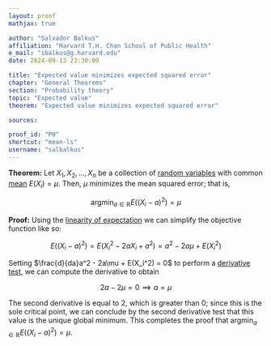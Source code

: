 ```yaml
---
layout: proof
mathjax: true

author: "Salvador Balkus"
affiliation: "Harvard T.H. Chan School of Public Health"
e_mail: "sbalkus@g.harvard.edu"
date: 2024-09-13 23:30:00

title: "Expected value minimizes expected squared error"
chapter: "General Theorems"
section: "Probability theory"
topic: "Expected value"
theorem: "Expected value minimizes expected squared error"

sources:

proof_id: "P0"
shortcut: "mean-ls"
username: "salbalkus"
---
```



**Theorem:** Let $X_1, X_2, \ldots, X_n$ be a collection of [random variables](/D/rvar) with common [mean](/D/mean) $E(X_i) = \mu$. Then, $\mu$ minimizes the mean squared error; that is,

$$
  \text{argmin}_{a \in \mathbb{R}} E\Big((X_i - a)^2\Big) = \mu
$$

**Proof:** Using the [linearity of expectation](/P/mean-lin) we can simplify the objective function like so:

$$
E\Big((X_i - a)^2\Big) = E\Big(X_i^2 - 2aX_i + a^2\Big) = a^2 - 2a\mu + E(X_i^2)
$$

Setting $\frac{d}{da}a^2 - 2a\mu + E(X_i^2) = 0$ to perform a [derivative test](https://en.wikipedia.org/wiki/Derivative_test), we can compute the derivative to obtain

$$
2a - 2\mu = 0 \implies a = \mu
$$

The second derivative is equal to 2, which is greater than 0; since this is the sole critical point, we can conclude by the second derivative test that this value is the unique global minimum. This completes the proof that $\text{argmin}_{a \in \mathbb{R}} E\Big((X_i - a)^2\Big) = \mu$.
